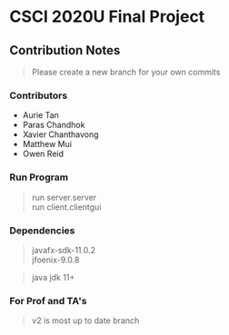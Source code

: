 # CSCI 2020U Final Project

## Contribution Notes  

> Please create a new branch for your own commits

### Contributors  

- Aurie Tan
- Paras Chandhok  
- Xavier Chanthavong  
- Matthew Mui  
- Owen Reid  

### Run Program  

> run server.server  
> run client.clientgui  

### Dependencies  

> javafx-sdk-11.0.2  
> jfoenix-9.0.8

> java jdk 11+  

### For Prof and TA's
> v2 is most up to date branch
